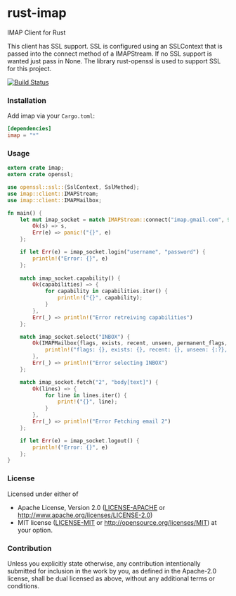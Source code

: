 rust-imap
================
IMAP Client for Rust

This client has SSL support. SSL is configured using an SSLContext that is passed into the connect method of a IMAPStream. If no SSL
support is wanted just pass in None. The library rust-openssl is used to support SSL for this project. 


[![Build Status](https://travis-ci.org/mattnenterprise/rust-imap.svg)](https://travis-ci.org/mattnenterprise/rust-imap)

### Installation

Add imap via your `Cargo.toml`:
```toml
[dependencies]
imap = "*"
```

### Usage
```rust
extern crate imap;
extern crate openssl;

use openssl::ssl::{SslContext, SslMethod};
use imap::client::IMAPStream;
use imap::client::IMAPMailbox;

fn main() {
    let mut imap_socket = match IMAPStream::connect("imap.gmail.com", 993, Some(SslContext::new(SslMethod::Sslv23).unwrap())) {
        Ok(s) => s,
        Err(e) => panic!("{}", e)
    };

    if let Err(e) = imap_socket.login("username", "password") {
        println!("Error: {}", e)
    };
        
    match imap_socket.capability() {
        Ok(capabilities) => {
            for capability in capabilities.iter() {
                println!("{}", capability);
            }
        },
        Err(_) => println!("Error retreiving capabilities")
    };

    match imap_socket.select("INBOX") {
        Ok(IMAPMailbox{flags, exists, recent, unseen, permanent_flags, uid_next, uid_validity}) => {
            println!("flags: {}, exists: {}, recent: {}, unseen: {:?}, permanent_flags: {:?}, uid_next: {:?}, uid_validity: {:?}", flags, exists, recent, unseen, permanent_flags, uid_next, uid_validity);
        },
        Err(_) => println!("Error selecting INBOX")
    };

    match imap_socket.fetch("2", "body[text]") {
        Ok(lines) => {
            for line in lines.iter() {
                print!("{}", line);
            }
        },
        Err(_) => println!("Error Fetching email 2")
    };

    if let Err(e) = imap_socket.logout() {
        println!("Error: {}", e)
    };  
}
```

### License

Licensed under either of
 * Apache License, Version 2.0 ([LICENSE-APACHE](LICENSE-APACHE) or http://www.apache.org/licenses/LICENSE-2.0)
 * MIT license ([LICENSE-MIT](LICENSE-MIT) or http://opensource.org/licenses/MIT)
at your option.

### Contribution

Unless you explicitly state otherwise, any contribution intentionally submitted
for inclusion in the work by you, as defined in the Apache-2.0 license, shall be dual licensed as above, without any
additional terms or conditions.
